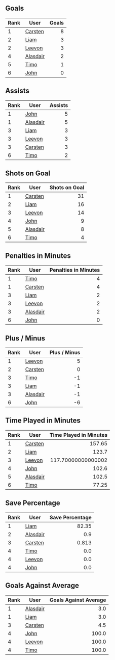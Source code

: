 ## Goals
| Rank | User | Goals |
| :--- | ---- | ---------: |
| 1 | [Carsten](https://github.com/llevasseur/world-juniors-2022/blob/master/ROSTERS.md#Carsten) |  8 |
| 2 | [Liam](https://github.com/llevasseur/world-juniors-2022/blob/master/ROSTERS.md#Liam) |  3 |
| 2 | [Leevon](https://github.com/llevasseur/world-juniors-2022/blob/master/ROSTERS.md#Leevon) |  3 |
| 4 | [Alasdair](https://github.com/llevasseur/world-juniors-2022/blob/master/ROSTERS.md#Alasdair) |  2 |
| 5 | [Timo](https://github.com/llevasseur/world-juniors-2022/blob/master/ROSTERS.md#Timo) |  1 |
| 6 | [John](https://github.com/llevasseur/world-juniors-2022/blob/master/ROSTERS.md#John) |  0 |
## Assists
| Rank | User | Assists |
| :--- | ---- | ---------: |
| 1 | [John](https://github.com/llevasseur/world-juniors-2022/blob/master/ROSTERS.md#John) |  5 |
| 1 | [Alasdair](https://github.com/llevasseur/world-juniors-2022/blob/master/ROSTERS.md#Alasdair) |  5 |
| 3 | [Liam](https://github.com/llevasseur/world-juniors-2022/blob/master/ROSTERS.md#Liam) |  3 |
| 3 | [Leevon](https://github.com/llevasseur/world-juniors-2022/blob/master/ROSTERS.md#Leevon) |  3 |
| 3 | [Carsten](https://github.com/llevasseur/world-juniors-2022/blob/master/ROSTERS.md#Carsten) |  3 |
| 6 | [Timo](https://github.com/llevasseur/world-juniors-2022/blob/master/ROSTERS.md#Timo) |  2 |
## Shots on Goal
| Rank | User | Shots on Goal |
| :--- | ---- | ---------: |
| 1 | [Carsten](https://github.com/llevasseur/world-juniors-2022/blob/master/ROSTERS.md#Carsten) |  31 |
| 2 | [Liam](https://github.com/llevasseur/world-juniors-2022/blob/master/ROSTERS.md#Liam) |  16 |
| 3 | [Leevon](https://github.com/llevasseur/world-juniors-2022/blob/master/ROSTERS.md#Leevon) |  14 |
| 4 | [John](https://github.com/llevasseur/world-juniors-2022/blob/master/ROSTERS.md#John) |  9 |
| 5 | [Alasdair](https://github.com/llevasseur/world-juniors-2022/blob/master/ROSTERS.md#Alasdair) |  8 |
| 6 | [Timo](https://github.com/llevasseur/world-juniors-2022/blob/master/ROSTERS.md#Timo) |  4 |
## Penalties in Minutes
| Rank | User | Penalties in Minutes |
| :--- | ---- | ---------: |
| 1 | [Timo](https://github.com/llevasseur/world-juniors-2022/blob/master/ROSTERS.md#Timo) |  4 |
| 1 | [Carsten](https://github.com/llevasseur/world-juniors-2022/blob/master/ROSTERS.md#Carsten) |  4 |
| 3 | [Liam](https://github.com/llevasseur/world-juniors-2022/blob/master/ROSTERS.md#Liam) |  2 |
| 3 | [Leevon](https://github.com/llevasseur/world-juniors-2022/blob/master/ROSTERS.md#Leevon) |  2 |
| 3 | [Alasdair](https://github.com/llevasseur/world-juniors-2022/blob/master/ROSTERS.md#Alasdair) |  2 |
| 6 | [John](https://github.com/llevasseur/world-juniors-2022/blob/master/ROSTERS.md#John) |  0 |
## Plus / Minus
| Rank | User | Plus / Minus |
| :--- | ---- | ---------: |
| 1 | [Leevon](https://github.com/llevasseur/world-juniors-2022/blob/master/ROSTERS.md#Leevon) |  5 |
| 2 | [Carsten](https://github.com/llevasseur/world-juniors-2022/blob/master/ROSTERS.md#Carsten) |  0 |
| 3 | [Timo](https://github.com/llevasseur/world-juniors-2022/blob/master/ROSTERS.md#Timo) |  -1 |
| 3 | [Liam](https://github.com/llevasseur/world-juniors-2022/blob/master/ROSTERS.md#Liam) |  -1 |
| 3 | [Alasdair](https://github.com/llevasseur/world-juniors-2022/blob/master/ROSTERS.md#Alasdair) |  -1 |
| 6 | [John](https://github.com/llevasseur/world-juniors-2022/blob/master/ROSTERS.md#John) |  -6 |
## Time Played in Minutes
| Rank | User | Time Played in Minutes |
| :--- | ---- | ---------: |
| 1 | [Carsten](https://github.com/llevasseur/world-juniors-2022/blob/master/ROSTERS.md#Carsten) |  157.65 |
| 2 | [Liam](https://github.com/llevasseur/world-juniors-2022/blob/master/ROSTERS.md#Liam) |  123.7 |
| 3 | [Leevon](https://github.com/llevasseur/world-juniors-2022/blob/master/ROSTERS.md#Leevon) |  117.70000000000002 |
| 4 | [John](https://github.com/llevasseur/world-juniors-2022/blob/master/ROSTERS.md#John) |  102.6 |
| 5 | [Alasdair](https://github.com/llevasseur/world-juniors-2022/blob/master/ROSTERS.md#Alasdair) |  102.5 |
| 6 | [Timo](https://github.com/llevasseur/world-juniors-2022/blob/master/ROSTERS.md#Timo) |  77.25 |
## Save Percentage
| Rank | User | Save Percentage |
| :--- | ---- | ---------: |
| 1 | [Liam](https://github.com/llevasseur/world-juniors-2022/blob/master/ROSTERS.md#Liam) |  82.35 |
| 2 | [Alasdair](https://github.com/llevasseur/world-juniors-2022/blob/master/ROSTERS.md#Alasdair) |  0.9 |
| 3 | [Carsten](https://github.com/llevasseur/world-juniors-2022/blob/master/ROSTERS.md#Carsten) |  0.813 |
| 4 | [Timo](https://github.com/llevasseur/world-juniors-2022/blob/master/ROSTERS.md#Timo) |  0.0 |
| 4 | [Leevon](https://github.com/llevasseur/world-juniors-2022/blob/master/ROSTERS.md#Leevon) |  0.0 |
| 4 | [John](https://github.com/llevasseur/world-juniors-2022/blob/master/ROSTERS.md#John) |  0.0 |
## Goals Against Average
| Rank | User | Goals Against Average |
| :--- | ---- | ---------: |
| 1 | [Alasdair](https://github.com/llevasseur/world-juniors-2022/blob/master/ROSTERS.md#Alasdair) |  3.0 |
| 1 | [Liam](https://github.com/llevasseur/world-juniors-2022/blob/master/ROSTERS.md#Liam) |  3.0 |
| 3 | [Carsten](https://github.com/llevasseur/world-juniors-2022/blob/master/ROSTERS.md#Carsten) |  4.5 |
| 4 | [John](https://github.com/llevasseur/world-juniors-2022/blob/master/ROSTERS.md#John) |  100.0 |
| 4 | [Leevon](https://github.com/llevasseur/world-juniors-2022/blob/master/ROSTERS.md#Leevon) |  100.0 |
| 4 | [Timo](https://github.com/llevasseur/world-juniors-2022/blob/master/ROSTERS.md#Timo) |  100.0 |
